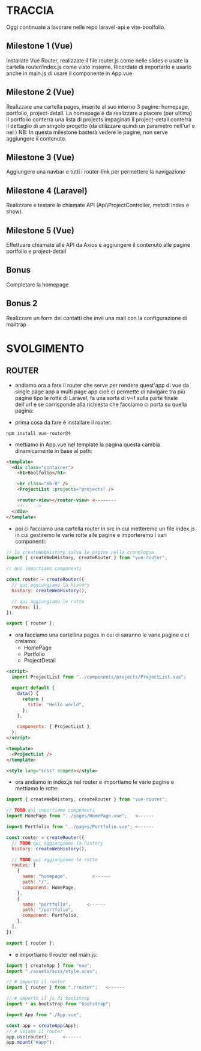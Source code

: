 # TRACCIA

Oggi continuate a lavorare nelle repo laravel-api e vite-boolfolio.

## Milestone 1 (Vue)

Installate Vue Router, realizzate il file router.js come nelle slides o usate la cartella router/index.js come visto insieme.
Ricordate di
importarlo e usarlo anche in main.js
di usare il componente <router-view> in App.vue

## Milestone 2 (Vue)

Realizzare una cartella pages, inserite al suo interno 3 pagine: homepage, portfolio, project-detail.
La homepage è da realizzare a piacere (per ultima)
Il portfolio conterrà una lista di projects impaginati
Il project-detail conterrà il dettaglio di un singolo progetto (da utilizzare quindi un parametro nell'url e nei <router-link>)
NB: In questa milestone basterà vedere le pagine, non serve aggiungere il contenuto.

## Milestone 3 (Vue)

Aggiungere una navbar e tutti i router-link per permettere la navigazione

## Milestone 4 (Laravel)

Realizzare e testare le chiamate API (Api\ProjectController, metodi index e show).

## Milestone 5 (Vue)

Effettuare chiamate alle API da Axios e aggiungere il contenuto alle pagine portfolio e project-detail

## Bonus

Completare la homepage

## Bonus 2

Realizzare un form dei contatti che invii una mail con la configurazione di mailtrap

# SVOLGIMENTO

## ROUTER

- andiamo ora a fare il router che serve per rendere quest'app di vue da single page app a multi page app cioè ci permette di navigare tra più pagine tipo le rotte di Laravel, fa una sorta di v-if sulla parte finale dell'url e se corrisponde alla richiesta che facciamo ci porta su quella pagina:

- prima cosa da fare è installare il router:

```
npm install vue-router@4
```

- mettiamo in App.vue nel template la pagina <router-view></router-view> questa cambia dinamicamente in base al path:

```html
<template>
  <div class="container">
    <h1>Boolfolio</h1>

    <hr class="mb-0" />
    <ProjectList :projects="projects" />

    <router-view></router-view> <--------
    <!--  -->
  </div>
</template>
```

- poi ci facciamo una cartella router in src in cui metteremo un file index.js in cui gestiremo le varie rotte alle pagine e importeremo i vari componenti:

```js
// la createWebHistory salva le pagine nella cronologia
import { createWebHistory, createRouter } from "vue-router";

// qui importiamo componenti

const router = createRouter({
  // qui aggiungiamo la history
  history: createWebHistory(),

  // qui aggiungiamo le rotte
  routes: [],
});

export { router };
```

- ora facciamo una cartellina pages in cui ci saranno le varie pagine e ci creiamo:
  - HomePage
  - Portfolio
  - ProjectDetail

<!-- esempio Portofolio -->

```html
<script>
  import ProjectList from "../components/projects/ProjectList.vue";

  export default {
    data() {
      return {
        title: "Hello world",
      };
    },

    components: { ProjectList },
  };
</script>

<template>
  <ProjectList />
</template>

<style lang="scss" scoped></style>
```

- ora andiamo in index.js nel router e importiamo le varie pagine e mettiamo le rotte:

```js
import { createWebHistory, createRouter } from "vue-router";

// TODO qui importiamo componenti
import HomePage from "../pages/HomePage.vue";   <------

import Portfolio from "../pages/Portfolio.vue"; <------

const router = createRouter({
  // TODO qui aggiungiamo la history
  history: createWebHistory(),

  // TODO qui aggiungiamo le rotte
  routes: [
    {
      name: "homepage",         <------
      path: "/",
      component: HomePage,
    },
    {
      name: "portfolio",      <------
      path: "/portfolio",
      component: Portfolio,
    },
  ],
});

export { router };
```

- e importiamo il router nel main.js:

```js
import { createApp } from "vue";
import "./assets/scss/style.scss";

// # importo il router
import { router } from "./router";   <------

// # importo il js di bootstrap
import * as bootstrap from "bootstrap";

import App from "./App.vue";

const app = createApp(App);
// # usiamo il router
app.use(router);     <------
app.mount("#app");
```

